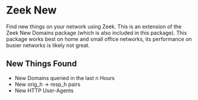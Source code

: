 # Zeek New
Find new things on your network using Zeek. This is an extension of the Zeek New Domains package (which is also included in this package). This package works best on home and small office networks, its performance on busier networks is likely not great.

## New Things Found
* New Domains queried in the last n Hours
* New orig_h -> resp_h pairs
* New HTTP User-Agents 
